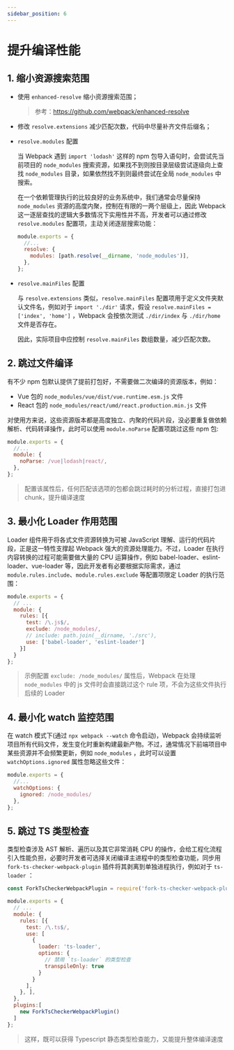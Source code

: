 ```yaml
---
sidebar_position: 6
---
```


# 提升编译性能

## 1. 缩小资源搜索范围

- 使用 `enhanced-resolve` 缩小资源搜索范围；

  > 参考：https://github.com/webpack/enhanced-resolve

- 修改 `resolve.extensions` 减少匹配次数，代码中尽量补齐文件后缀名；
- `resolve.modules` 配置

  当 Webpack 遇到 `import 'lodash'` 这样的 npm 包导入语句时，会尝试先当前项目的 `node_modules` 搜索资源，如果找不到则按目录层级尝试逐级向上查找 `node_modules` 目录，如果依然找不到则最终尝试在全局 `node_modules` 中搜索。

  在一个依赖管理执行的比较良好的业务系统中，我们通常会尽量保持 `node_modules` 资源的高度内聚，控制在有限的一两个层级上，因此 Webpack 这一逐层查找的逻辑大多数情况下实用性并不高，开发者可以通过修改 `resolve.modules` 配置项，主动关闭逐层搜索功能：

  ```js
  module.exports = {
    //...
    resolve: {
      modules: [path.resolve(__dirname, 'node_modules')],
    },
  };
  ```

- `resolve.mainFiles` 配置

  与 `resolve.extensions` 类似，`resolve.mainFiles` 配置项用于定义文件夹默认文件名，例如对于 `import './dir'` 请求，假设 `resolve.mainFiles = ['index', 'home']` ，Webpack 会按依次测试 `./dir/index` 与 `./dir/home` 文件是否存在。

  因此，实际项目中应控制 `resolve.mainFiles` 数组数量，减少匹配次数。

## 2. 跳过文件编译

有不少 npm 包默认提供了提前打包好，不需要做二次编译的资源版本，例如：

- Vue 包的 `node_modules/vue/dist/vue.runtime.esm.js` 文件
- React 包的 `node_modules/react/umd/react.production.min.js` 文件

对使用方来说，这些资源版本都是高度独立、内聚的代码片段，没必要重复做依赖解析、代码转译操作，此时可以使用 `module.noParse` 配置项跳过这些 npm 包:

```js
module.exports = {
  //...
  module: {
    noParse: /vue|lodash|react/,
  },
};
```

> 配置该属性后，任何匹配该选项的包都会跳过耗时的分析过程，直接打包进 chunk，提升编译速度

## 3. 最小化 Loader 作用范围

Loader 组件用于将各式文件资源转换为可被 JavaScript 理解、运行的代码片段，正是这一特性支撑起 Webpack 强大的资源处理能力。不过，Loader 在执行内容转换的过程可能需要做大量的 CPU 运算操作，例如 babel-loader、eslint-loader、vue-loader 等，因此开发者有必要根据实际需求，通过 `module.rules.include`、`module.rules.exclude` 等配置项限定 Loader 的执行范围：

```js
module.exports = {
  // ...
  module: {
    rules: [{
      test: /\.js$/,
      exclude: /node_modules/,
      // include: path.join(__dirname, './src'),
      use: ['babel-loader', 'eslint-loader']
    }]
  }
};
```

> 示例配置 `exclude: /node_modules/` 属性后，Webpack 在处理 `node_modules` 中的 js 文件时会直接跳过这个 rule 项，不会为这些文件执行后续的 Loader

## 4. 最小化 watch 监控范围

在 watch 模式下(通过 `npx webpack --watch` 命令启动)，Webpack 会持续监听项目所有代码文件，发生变化时重新构建最新产物。不过，通常情况下前端项目中某些资源并不会频繁更新，例如 `node_modules` ，此时可以设置 `watchOptions.ignored` 属性忽略这些文件：

```js
module.exports = {
  //...
  watchOptions: {
    ignored: /node_modules/
  },
};
```

## 5. 跳过 TS 类型检查

类型检查涉及 AST 解析、遍历以及其它非常消耗 CPU 的操作，会给工程化流程引入性能负担，必要时开发者可选择关闭编译主进程中的类型检查功能，同步用 `fork-ts-checker-webpack-plugin` 插件将其剥离到单独进程执行，例如对于 `ts-loader` ：

```js
const ForkTsCheckerWebpackPlugin = require('fork-ts-checker-webpack-plugin');

module.exports = {
  // ...
  module: {
    rules: [{
      test: /\.ts$/,
      use: [
        {
          loader: 'ts-loader',
          options: {
            // 禁用 `ts-loader` 的类型检查
            transpileOnly: true
          }
        }
      ],
    }, ],
  },
  plugins:[
    new ForkTsCheckerWebpackPlugin()
  ]
};
```

> 这样，既可以获得 Typescript 静态类型检查能力，又能提升整体编译速度
